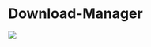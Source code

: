 # Download-Manager
<a href="https://ci.appveyor.com/project/Stanislav/download-manager"><img src="https://ci.appveyor.com/api/projects/status/g7t49142wse9oksy?retina=true"></a>